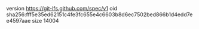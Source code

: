 version https://git-lfs.github.com/spec/v1
oid sha256:fff5e35ed62151c4fe3fc655e4c6603b8d6ec7502bed866b1d4edd7ee4597aae
size 14004
